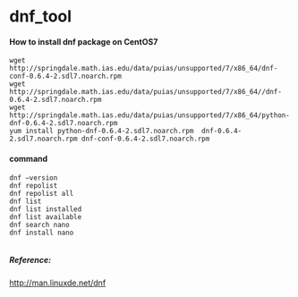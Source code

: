 # dnf_tool



####   How to install dnf package on CentOS7

```
wget http://springdale.math.ias.edu/data/puias/unsupported/7/x86_64/dnf-conf-0.6.4-2.sdl7.noarch.rpm
wget http://springdale.math.ias.edu/data/puias/unsupported/7/x86_64//dnf-0.6.4-2.sdl7.noarch.rpm
wget http://springdale.math.ias.edu/data/puias/unsupported/7/x86_64/python-dnf-0.6.4-2.sdl7.noarch.rpm
yum install python-dnf-0.6.4-2.sdl7.noarch.rpm  dnf-0.6.4-2.sdl7.noarch.rpm dnf-conf-0.6.4-2.sdl7.noarch.rpm

```




####  command   

```
dnf –version   
dnf repolist
dnf repolist all
dnf list
dnf list installed
dnf list available
dnf search nano
dnf install nano


```


#####  Reference:
http://man.linuxde.net/dnf     
